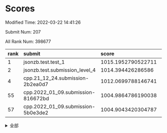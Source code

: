 # Scores

Modified Time: 2022-03-22 14:41:26

Submit Num: 207

All Rank Num: 398677

| rank |               submit               |       score        |       sigma        | pk_num |
| :--- | :--------------------------------- | :----------------- | :----------------- | :----- |
| 1    | jsonzb.test.test_1                 | 1015.1952790522711 | 0.8666664139228644 | 7703   |
| 2    | jsonzb.test.submission_level_4     | 1014.394426286586  | 0.8325886193329952 | 7702   |
| 4    | cpp.21_12_24.submission-2b2ea0d7   | 1012.0699788146741 | 0.7923743542161584 | 7699   |
| 55   | cpp.2022_01_09.submission-816672bd | 1004.9864786190038 | 0.7199336155160595 | 7707   |
| 57   | cpp.2022_01_09.submission-5b0e3de2 | 1004.9043420304787 | 0.7210040752661883 | 7706   |


<details>
<summary>全部</summary>

| rank |                 submit                 |       score        |       sigma        | pk_num |
| :--- | :------------------------------------- | :----------------- | :----------------- | :----- |
| 1    | jsonzb.test.test_1                     | 1015.1952790522711 | 0.8666664139228644 | 7703   |
| 2    | jsonzb.test.submission_level_4         | 1014.394426286586  | 0.8325886193329952 | 7702   |
| 3    | gobigger.level_3.submission_level_3_24 | 1012.419088617271  | 0.765851465001425  | 7706   |
| 4    | cpp.21_12_24.submission-2b2ea0d7       | 1012.0699788146741 | 0.7923743542161584 | 7699   |
| 5    | gobigger.level_3.submission_level_3_44 | 1012.0390042460687 | 0.7851354362982018 | 7706   |
| 6    | gobigger.level_3.submission_level_3_37 | 1011.8069939625492 | 0.7777843378005982 | 7705   |
| 7    | gobigger.level_3.submission_level_3_40 | 1011.3682218686208 | 0.7851030472656072 | 7696   |
| 8    | gobigger.level_3.submission_level_3_36 | 1011.294116120199  | 0.7646009400555669 | 7700   |
| 9    | gobigger.level_3.submission_level_3_43 | 1011.2591759501535 | 0.7688245369771898 | 7705   |
| 10   | gobigger.level_3.submission_level_3_10 | 1010.9660152850817 | 0.7738213530811614 | 7706   |
| 11   | gobigger.level_3.submission_level_3_18 | 1010.8448472698649 | 0.749869597437262  | 7704   |
| 12   | gobigger.level_3.submission_level_3_3  | 1010.8407473804127 | 0.7610649445176071 | 7708   |
| 13   | gobigger.level_3.submission_level_3_21 | 1010.7252652179893 | 0.7919767922844763 | 7704   |
| 14   | gobigger.level_3.submission_level_3_33 | 1010.6754782338762 | 0.7772187782155575 | 7701   |
| 15   | gobigger.level_3.submission_level_3_19 | 1010.6620393882923 | 0.7963604983586939 | 7699   |
| 16   | gobigger.level_3.submission_level_3_46 | 1010.5993047509019 | 0.7633040500990483 | 7702   |
| 17   | gobigger.level_3.submission_level_3_5  | 1010.4921969482397 | 0.7686905170057962 | 7704   |
| 18   | gobigger.level_3.submission_level_3_30 | 1010.4593087584151 | 0.7854530926760881 | 7705   |
| 19   | gobigger.level_3.submission_level_3_1  | 1010.4375183425268 | 0.748080151150647  | 7704   |
| 20   | gobigger.level_3.submission_level_3_20 | 1010.4109354236007 | 0.7527832829657078 | 7705   |
| 21   | gobigger.level_3.submission_level_3_4  | 1010.3785811242286 | 0.7600033293815806 | 7698   |
| 22   | gobigger.level_3.submission_level_3_26 | 1010.2110396311484 | 0.7520937655589732 | 7704   |
| 23   | gobigger.level_3.submission_level_3_39 | 1010.1731265009236 | 0.7807482156498943 | 7708   |
| 24   | gobigger.level_3.submission_level_3_0  | 1010.1396410837857 | 0.7480747071434299 | 7699   |
| 25   | gobigger.level_3.submission_level_3_41 | 1010.1333930131956 | 0.7485084621031155 | 7697   |
| 26   | gobigger.level_3.submission_level_3_23 | 1010.0727938467304 | 0.7583051525541562 | 7698   |
| 27   | gobigger.level_3.submission_level_3_27 | 1010.0090856134032 | 0.7484356879878127 | 7705   |
| 28   | gobigger.level_3.submission_level_3_34 | 1009.9783751680217 | 0.7583833965686371 | 7708   |
| 29   | gobigger.level_3.submission_level_3_12 | 1009.9621447356803 | 0.746933324351322  | 7699   |
| 30   | gobigger.level_3.submission_level_3_2  | 1009.8651181582478 | 0.7505226531856116 | 7707   |
| 31   | gobigger.level_3.submission_level_3_6  | 1009.8630874614696 | 0.7666762639472545 | 7709   |
| 32   | gobigger.level_3.submission_level_3_31 | 1009.8540800354327 | 0.7559458897268838 | 7701   |
| 33   | gobigger.level_3.submission_level_3_47 | 1009.8204148156368 | 0.7550036254823387 | 7702   |
| 34   | gobigger.level_3.submission_level_3_9  | 1009.6252363162113 | 0.7436038617682956 | 7704   |
| 35   | gobigger.level_3.submission_level_3_48 | 1009.5960297485445 | 0.7487988138742148 | 7705   |
| 36   | gobigger.level_3.submission_level_3_13 | 1009.5915596257134 | 0.7586968493029408 | 7704   |
| 37   | gobigger.level_3.submission_level_3_29 | 1009.5875676940644 | 0.7554207828986288 | 7705   |
| 38   | gobigger.level_3.submission_level_3_32 | 1009.5334015218556 | 0.7517693026570469 | 7708   |
| 39   | gobigger.level_3.submission_level_3_16 | 1009.4756937133674 | 0.7393980081428491 | 7703   |
| 40   | gobigger.level_3.submission_level_3_22 | 1009.4573522023097 | 0.7718138109536966 | 7707   |
| 41   | gobigger.level_3.submission_level_3_35 | 1009.4226709520242 | 0.7640661664510742 | 7707   |
| 42   | gobigger.level_3.submission_level_3_42 | 1009.4097861988784 | 0.7816869666844872 | 7705   |
| 43   | gobigger.level_3.submission_level_3_17 | 1009.3771975281987 | 0.749412845107512  | 7709   |
| 44   | gobigger.level_3.submission_level_3_15 | 1009.342494635563  | 0.7404557495417446 | 7704   |
| 45   | gobigger.level_3.submission_level_3_49 | 1009.3295924298108 | 0.7516083692802198 | 7703   |
| 46   | gobigger.level_3.submission_level_3_28 | 1009.2667850822586 | 0.7605813425466438 | 7699   |
| 47   | gobigger.level_3.submission_level_3_11 | 1009.1807996779931 | 0.7733570644050203 | 7702   |
| 48   | gobigger.level_3.submission_level_3_7  | 1009.0736226934229 | 0.7458403563182635 | 7702   |
| 49   | gobigger.level_3.submission_level_3_25 | 1009.0578047091072 | 0.7375047778610558 | 7704   |
| 50   | gobigger.level_3.submission_level_3_8  | 1009.0146556892659 | 0.7643223068957762 | 7702   |
| 51   | gobigger.level_3.submission_level_3_38 | 1008.7789274724257 | 0.7326273024889872 | 7703   |
| 52   | gobigger.level_3.submission_level_3_45 | 1008.7452758495284 | 0.7467213798506521 | 7700   |
| 53   | gobigger.level_3.submission_level_3_14 | 1008.7387606920415 | 0.7706572897996689 | 7702   |
| 54   | gobigger.level_1.submission_level_1_24 | 1005.0878188879685 | 0.7411818063116602 | 7703   |
| 55   | cpp.2022_01_09.submission-816672bd     | 1004.9864786190038 | 0.7199336155160595 | 7707   |
| 56   | gobigger.level_1.submission_level_1_9  | 1004.9352658021024 | 0.7194634423510665 | 7698   |
| 57   | cpp.2022_01_09.submission-5b0e3de2     | 1004.9043420304787 | 0.7210040752661883 | 7706   |
| 58   | gobigger.level_1.submission_level_1_16 | 1004.7881458124857 | 0.7338409656276712 | 7710   |
| 59   | gobigger.level_1.submission_level_1_22 | 1004.7671113090865 | 0.7159467075040268 | 7704   |
| 60   | gobigger.level_1.submission_level_1_35 | 1004.2842850376044 | 0.7278809789091883 | 7705   |
| 61   | gobigger.level_1.submission_level_1_11 | 1004.2559743102923 | 0.7161005705280112 | 7700   |
| 62   | gobigger.level_1.submission_level_1_30 | 1004.2248281943183 | 0.7220790294170196 | 7708   |
| 63   | gobigger.level_1.submission_level_1_49 | 1004.2130581326948 | 0.7112674986027859 | 7701   |
| 64   | gobigger.level_1.submission_level_1_1  | 1004.1403618500963 | 0.7137911452487196 | 7702   |
| 65   | gobigger.level_1.submission_level_1_4  | 1004.114390630808  | 0.7203578284380648 | 7705   |
| 66   | gobigger.level_1.submission_level_1_38 | 1004.0349117384991 | 0.7057426326143981 | 7707   |
| 67   | gobigger.level_1.submission_level_1_29 | 1003.9848426561751 | 0.7131469021031094 | 7707   |
| 68   | gobigger.level_1.submission_level_1_41 | 1003.9549699746784 | 0.7282344739807043 | 7702   |
| 69   | gobigger.level_1.submission_level_1_7  | 1003.8187936727478 | 0.7147588301030372 | 7702   |
| 70   | gobigger.level_1.submission_level_1_8  | 1003.6766524693837 | 0.7145592907162331 | 7706   |
| 71   | gobigger.level_1.submission_level_1_28 | 1003.6711755279042 | 0.726411539561491  | 7705   |
| 72   | gobigger.level_1.submission_level_1_46 | 1003.6680210612764 | 0.7087639735442679 | 7705   |
| 73   | gobigger.level_1.submission_level_1_17 | 1003.6161895507679 | 0.7130259024525086 | 7702   |
| 74   | gobigger.level_1.submission_level_1_26 | 1003.5372672704043 | 0.7330794593743204 | 7705   |
| 75   | gobigger.level_1.submission_level_1_12 | 1003.3773062083674 | 0.7072745124002975 | 7706   |
| 76   | gobigger.level_1.submission_level_1_37 | 1003.3175476200671 | 0.7189960733875442 | 7705   |
| 77   | gobigger.level_1.submission_level_1_36 | 1003.302979377608  | 0.7021916455740428 | 7707   |
| 78   | gobigger.level_1.submission_level_1_23 | 1003.1938254023961 | 0.7112917380110686 | 7698   |
| 79   | gobigger.level_1.submission_level_1_21 | 1003.1557892898353 | 0.7181319691556692 | 7700   |
| 80   | gobigger.level_1.submission_level_1_34 | 1003.1473161114737 | 0.7208818472582693 | 7704   |
| 81   | gobigger.level_1.submission_level_1_48 | 1003.0972600878342 | 0.7239816306980031 | 7699   |
| 82   | gobigger.level_1.submission_level_1_43 | 1003.088713093943  | 0.7076895743613202 | 7704   |
| 83   | gobigger.level_1.submission_level_1_33 | 1002.8882255154506 | 0.708295675511581  | 7700   |
| 84   | gobigger.level_1.submission_level_1_14 | 1002.8726031757568 | 0.7158618642912898 | 7707   |
| 85   | gobigger.level_1.submission_level_1_2  | 1002.8518381016455 | 0.7167521888849713 | 7702   |
| 86   | gobigger.level_1.submission_level_1_44 | 1002.7983161234962 | 0.7154136784997646 | 7703   |
| 87   | gobigger.level_1.submission_level_1_45 | 1002.6123323265871 | 0.7130841055072227 | 7700   |
| 88   | gobigger.level_1.submission_level_1_0  | 1002.5606306321941 | 0.7144606811902433 | 7708   |
| 89   | gobigger.level_1.submission_level_1_18 | 1002.520572634989  | 0.7198939034731497 | 7704   |
| 90   | gobigger.level_1.submission_level_1_32 | 1002.455545580982  | 0.7114726666355395 | 7704   |
| 91   | gobigger.level_1.submission_level_1_10 | 1002.4501411794171 | 0.71344564985401   | 7703   |
| 92   | gobigger.level_1.submission_level_1_25 | 1002.4427396324697 | 0.696007864644454  | 7702   |
| 93   | gobigger.level_1.submission_level_1_20 | 1002.4401147336929 | 0.7128305200332018 | 7702   |
| 94   | gobigger.level_1.submission_level_1_6  | 1002.4289005697366 | 0.7081046895650719 | 7707   |
| 95   | gobigger.level_1.submission_level_1_42 | 1002.3913713735664 | 0.7136362064950211 | 7701   |
| 96   | gobigger.level_1.submission_level_1_15 | 1002.3855780718284 | 0.7130852760444065 | 7706   |
| 97   | gobigger.level_1.submission_level_1_3  | 1002.3669177271393 | 0.7145303053040641 | 7709   |
| 98   | gobigger.level_1.submission_level_1_47 | 1002.1406370300517 | 0.7195197519504023 | 7705   |
| 99   | gobigger.level_1.submission_level_1_19 | 1002.1119725187234 | 0.7242572507348262 | 7707   |
| 100  | gobigger.level_1.submission_level_1_13 | 1002.0604751650203 | 0.7304849694838738 | 7708   |
| 101  | gobigger.level_1.submission_level_1_31 | 1002.0436164416398 | 0.7139551748470535 | 7707   |
| 102  | gobigger.level_1.submission_level_1_5  | 1001.9811368112614 | 0.7017448692744026 | 7702   |
| 103  | gobigger.level_1.submission_level_1_27 | 1001.7906179594762 | 0.7194941401106029 | 7707   |
| 104  | gobigger.level_1.submission_level_1_39 | 1001.7731158996908 | 0.7101316766918269 | 7708   |
| 105  | gobigger.level_1.submission_level_1_40 | 1001.6308804552904 | 0.7210342227953263 | 7704   |
| 106  | gobigger.random.submission_random_29   | 997.4698415491363  | 0.7032259100087694 | 7703   |
| 107  | gobigger.random.submission_random_28   | 997.3948862954118  | 0.696513034688374  | 7700   |
| 108  | gobigger.random.submission_random_43   | 997.3417975224553  | 0.6943995369107773 | 7704   |
| 109  | gobigger.random.submission_random_47   | 996.9856275034215  | 0.7045425033423629 | 7702   |
| 110  | gobigger.random.submission_random_32   | 996.9602218594221  | 0.7187048898256824 | 7701   |
| 111  | gobigger.random.submission_random_1    | 996.8959860828437  | 0.7139024368897104 | 7703   |
| 112  | gobigger.random.submission_random_49   | 996.8085463852257  | 0.7165831792370678 | 7700   |
| 113  | gobigger.random.submission_random_40   | 996.6311155387183  | 0.7185333152179116 | 7705   |
| 114  | gobigger.random.submission_random_46   | 996.5809650126549  | 0.7105273600845582 | 7709   |
| 115  | gobigger.random.submission_random_38   | 996.5524155366352  | 0.7035080290582234 | 7704   |
| 116  | gobigger.random.submission_random_3    | 996.5173764440319  | 0.7094874457327784 | 7704   |
| 117  | gobigger.random.submission_random_19   | 996.4936495413932  | 0.7060226523547641 | 7704   |
| 118  | gobigger.random.submission_random_45   | 996.4773714623487  | 0.7107710035361829 | 7705   |
| 119  | gobigger.random.submission_random_2    | 996.4103780667978  | 0.6996619150858602 | 7706   |
| 120  | gobigger.random.submission_random_12   | 996.3158975438769  | 0.7050048903127281 | 7704   |
| 121  | gobigger.random.submission_random_31   | 996.3087865231457  | 0.7198250933354883 | 7702   |
| 122  | gobigger.random.submission_random_44   | 996.2454930369685  | 0.7160628724774598 | 7703   |
| 123  | gobigger.random.submission_random_14   | 996.2406429984542  | 0.7082171514341228 | 7707   |
| 124  | gobigger.random.submission_random_5    | 996.1947837381676  | 0.7435692720931707 | 7704   |
| 125  | gobigger.random.submission_random_22   | 996.1507402336657  | 0.70031732340438   | 7702   |
| 126  | gobigger.random.submission_random_21   | 996.1500780277294  | 0.7000195867033505 | 7705   |
| 127  | gobigger.random.submission_random_8    | 996.1112389281693  | 0.7057654025123141 | 7708   |
| 128  | gobigger.random.submission_random_26   | 996.109320649537   | 0.7123792957602418 | 7707   |
| 129  | gobigger.random.submission_random_16   | 996.0594928072366  | 0.7158658695231914 | 7709   |
| 130  | gobigger.random.submission_random_36   | 996.0234279450058  | 0.7046351272787891 | 7703   |
| 131  | gobigger.random.submission_random_15   | 995.9481419094211  | 0.7069411937600834 | 7703   |
| 132  | gobigger.random.submission_random_18   | 995.9327118327693  | 0.7129683256796451 | 7702   |
| 133  | gobigger.random.submission_random_34   | 995.9090822122539  | 0.7060050562565838 | 7704   |
| 134  | gobigger.random.submission_random_17   | 995.8396906135383  | 0.7133337037368048 | 7701   |
| 135  | gobigger.random.submission_random_41   | 995.788078030533   | 0.7048884658065157 | 7704   |
| 136  | gobigger.random.submission_random_27   | 995.7767934060349  | 0.7100215913183566 | 7707   |
| 137  | gobigger.random.submission_random_42   | 995.724642421951   | 0.7087340178806858 | 7700   |
| 138  | gobigger.random.submission_random_33   | 995.7244943110976  | 0.7252451084531096 | 7705   |
| 139  | gobigger.random.submission_random_10   | 995.71770643555    | 0.7187242778496312 | 7706   |
| 140  | gobigger.random.submission_random_20   | 995.7049108289681  | 0.701366409134784  | 7705   |
| 141  | gobigger.random.submission_random_13   | 995.657864053492   | 0.7173256436247839 | 7706   |
| 142  | gobigger.random.submission_random_24   | 995.6167684569967  | 0.7013196175722028 | 7709   |
| 143  | gobigger.random.submission_random_39   | 995.4883242591526  | 0.7270029801698767 | 7705   |
| 144  | gobigger.random.submission_random_6    | 995.4562464511654  | 0.7163853542042865 | 7705   |
| 145  | gobigger.random.submission_random_4    | 995.4476101949377  | 0.7080382428441525 | 7705   |
| 146  | gobigger.random.submission_random_7    | 995.3670341111856  | 0.7054621778315413 | 7707   |
| 147  | gobigger.random.submission_random_37   | 995.3537965542603  | 0.7170376095145468 | 7702   |
| 148  | gobigger.random.submission_random_25   | 995.1939069690604  | 0.6963439263802336 | 7701   |
| 149  | gobigger.random.submission_random_23   | 995.1587402184531  | 0.7133898902951029 | 7700   |
| 150  | gobigger.random.submission_random_9    | 995.092799915942   | 0.7099651742241635 | 7708   |
| 151  | gobigger.random.submission_random_0    | 995.0306349906946  | 0.7142981843689278 | 7711   |
| 152  | gobigger.random.submission_random_11   | 994.9250790949384  | 0.7172927656259453 | 7705   |
| 153  | gobigger.random.submission_random_30   | 994.8327863207508  | 0.72914765271392   | 7701   |
| 154  | gobigger.random.submission_random_48   | 994.7303646879323  | 0.7173120156905923 | 7705   |
| 155  | gobigger.random.submission_random_35   | 994.4420560933006  | 0.7332434101830129 | 7704   |
| 156  | gobigger.level_2.submission_level_2_36 | 994.1128106787279  | 0.7212143541477032 | 7700   |
| 157  | gobigger.level_2.submission_level_2_41 | 993.6065016882981  | 0.7245725930358944 | 7708   |
| 158  | gobigger.level_2.submission_level_2_26 | 993.5714233573948  | 0.7319130055425334 | 7705   |
| 159  | gobigger.level_2.submission_level_2_3  | 993.5627279279148  | 0.7377029663378317 | 7699   |
| 160  | gobigger.level_2.submission_level_2_42 | 993.448553622617   | 0.7464424050185066 | 7705   |
| 161  | gobigger.level_2.submission_level_2_47 | 993.3429739137774  | 0.7426446984537296 | 7703   |
| 162  | gobigger.level_2.submission_level_2_44 | 993.2706632409597  | 0.738798606993738  | 7705   |
| 163  | gobigger.level_2.submission_level_2_8  | 993.2055930168528  | 0.7285193195516411 | 7702   |
| 164  | gobigger.level_2.submission_level_2_37 | 993.1225689791736  | 0.7214802344779725 | 7703   |
| 165  | gobigger.level_2.submission_level_2_25 | 993.1073121832547  | 0.7504589857694375 | 7703   |
| 166  | gobigger.level_2.submission_level_2_1  | 992.9813469362141  | 0.72732460765394   | 7703   |
| 167  | gobigger.level_2.submission_level_2_48 | 992.9658918588156  | 0.741576421492838  | 7707   |
| 168  | gobigger.level_2.submission_level_2_43 | 992.772032580584   | 0.7684369466728365 | 7705   |
| 169  | gobigger.level_2.submission_level_2_19 | 992.6609683441176  | 0.7382442122133362 | 7703   |
| 170  | gobigger.level_2.submission_level_2_15 | 992.6351871628387  | 0.7346491932624377 | 7699   |
| 171  | gobigger.level_2.submission_level_2_40 | 992.4101914617838  | 0.7486150549964063 | 7704   |
| 172  | gobigger.level_2.submission_level_2_7  | 992.3955658373999  | 0.7374362387456495 | 7706   |
| 173  | gobigger.level_2.submission_level_2_22 | 992.3847945066826  | 0.7340828850216184 | 7703   |
| 174  | gobigger.level_2.submission_level_2_38 | 992.3155065694882  | 0.7454480806896706 | 7706   |
| 175  | gobigger.level_2.submission_level_2_30 | 992.2459282131867  | 0.7367515756936239 | 7702   |
| 176  | gobigger.level_2.submission_level_2_34 | 992.228034730421   | 0.7364312662308466 | 7706   |
| 177  | gobigger.level_2.submission_level_2_18 | 992.2275391644955  | 0.7349542546737333 | 7703   |
| 178  | gobigger.level_2.submission_level_2_33 | 992.206703224545   | 0.7336712938357381 | 7705   |
| 179  | gobigger.level_2.submission_level_2_45 | 992.20315359384    | 0.7395968730920738 | 7708   |
| 180  | gobigger.level_2.submission_level_2_21 | 992.1511925124951  | 0.7484576628857623 | 7700   |
| 181  | gobigger.level_2.submission_level_2_9  | 992.1091367123953  | 0.7339591119196361 | 7711   |
| 182  | gobigger.level_2.submission_level_2_10 | 992.0936880933851  | 0.7531355352908174 | 7710   |
| 183  | gobigger.level_2.submission_level_2_11 | 992.0856489006904  | 0.7408794189286574 | 7703   |
| 184  | gobigger.level_2.submission_level_2_31 | 992.0666386123606  | 0.7350320906637123 | 7703   |
| 185  | gobigger.level_2.submission_level_2_49 | 991.9849616608477  | 0.7337003020045331 | 7697   |
| 186  | gobigger.level_2.submission_level_2_39 | 991.8860818866701  | 0.7381107578184902 | 7707   |
| 187  | gobigger.level_2.submission_level_2_2  | 991.8685227631665  | 0.7466159249523856 | 7706   |
| 188  | gobigger.level_2.submission_level_2_13 | 991.8366004462183  | 0.7504853262728517 | 7704   |
| 189  | gobigger.level_2.submission_level_2_29 | 991.7704969146054  | 0.7432698918281353 | 7704   |
| 190  | gobigger.level_2.submission_level_2_17 | 991.6386762946663  | 0.774310803357345  | 7709   |
| 191  | gobigger.level_2.submission_level_2_24 | 991.6028258802921  | 0.7500051977521959 | 7700   |
| 192  | gobigger.level_2.submission_level_2_23 | 991.5615341186664  | 0.748779176421752  | 7705   |
| 193  | gobigger.level_2.submission_level_2_5  | 991.5468869957288  | 0.7556672449181655 | 7703   |
| 194  | gobigger.level_2.submission_level_2_4  | 991.3396087510837  | 0.7424177907791275 | 7701   |
| 195  | gobigger.level_2.submission_level_2_6  | 991.3342470969205  | 0.7718274458075165 | 7703   |
| 196  | gobigger.level_2.submission_level_2_0  | 991.2276488452253  | 0.7656879155931167 | 7702   |
| 197  | gobigger.level_2.submission_level_2_32 | 991.2142858507787  | 0.7722099987814323 | 7706   |
| 198  | gobigger.level_2.submission_level_2_35 | 991.1405258609797  | 0.759197091367561  | 7703   |
| 199  | gobigger.level_2.submission_level_2_20 | 991.1091308977553  | 0.7805224947380138 | 7701   |
| 200  | gobigger.level_2.submission_level_2_14 | 990.9758994794963  | 0.7522072084407693 | 7699   |
| 201  | gobigger.level_2.submission_level_2_16 | 990.8867030151683  | 0.7708364098688919 | 7706   |
| 202  | gobigger.level_2.submission_level_2_27 | 990.8505856359172  | 0.7686714810825992 | 7707   |
| 203  | gobigger.level_2.submission_level_2_28 | 990.5393161261156  | 0.7738086855697218 | 7704   |
| 204  | gobigger.level_2.submission_level_2_46 | 990.3617242612146  | 0.7618947940726285 | 7704   |
| 205  | gobigger.level_2.submission_level_2_12 | 989.7710646139557  | 0.7628496146286201 | 7703   |
| 206  | gobigger.none.submission_none_1        | 976.0013932101888  | 1.5229820913482184 | 7705   |
| 207  | gobigger.none.submission_none_0        | 975.8437191052989  | 1.4255501360433722 | 7701   |

</details>
